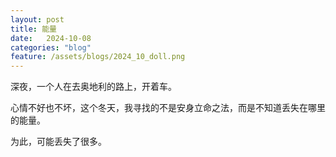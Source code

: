 ```yaml
---
layout: post
title: 能量
date:   2024-10-08
categories: "blog"
feature: /assets/blogs/2024_10_doll.png
---
```


深夜，一个人在去奥地利的路上，开着车。

心情不好也不坏，这个冬天，我寻找的不是安身立命之法，而是不知道丢失在哪里的能量。 

为此，可能丢失了很多。



